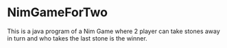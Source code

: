 # NimGameForTwo
This is a java program of a Nim Game where 2 player can take stones away in turn and who takes the last stone is the winner.
